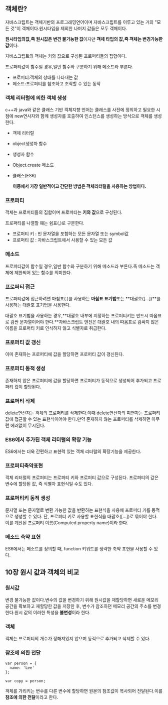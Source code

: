 ## 객체란?

자바스크립트는 객체기반의 프로그래밍언어이며 자바스크립트를 이루고 있는 거의 "모든 것"이 객체이다.원시타입을 제외한 나머지 값들은 모두 객체이다.

**원시타입의값,즉 원시값은 변견 불가능한 값**이지만 **객체 타입의 값,즉 객체는 변경가능한 값**이다.



자바스크립트의 객체는 키와 값으로 구성된 프로퍼티들의 집합이다.

프로퍼티값이 함수일 경우,일반 함수와 구분하기 위해 메소드라 부른다.

- 프로퍼티:객체의 상태를 나타내는 값
- 메소드:프로퍼티를 참조하고 조작할 수 있는 동작



### 객체 리터럴에 의한 객체 생성

c++과 java와 같은 클래스 기반 객체지향 언어는 클래스를 사전에 정의하고 필요한 시점에 new연사자와 함께 생성자를 호출하여 인스턴스를 생성하는 방식으로 객체를 생성한다.

- 객체 리터럴

- object생성자 함수

- 생성자 함수

- Object.create 메소드

- 클래스(ES6)

  **이중에서 가장 일반적이고 간단한 방법은 객체리터럴을 사용하는 방법이다.**

### 프로퍼티

객체는 프로퍼티들의 집합이며 프로퍼티는 **키와 값**으로 구성된다.

프로퍼티를 나열할 떄는 쉼표(,)로 구분한다.

- 프로퍼티 키 : 빈 문자열을 포함하는 모든 문자열 또는 symbol값
- 프로퍼티 값 : 자바스크립트에서 사용할 수 있는 모든 값

### 메소드

프로퍼티값이 함수일 경우,일반 함수와 구분하기 위해 메소드라 부른다.즉 메소드는 객체에 제한되어 있는 함수를 의미한다.



### 프로퍼티 접근

프로퍼티값에 접근하려면 마침표(.)를 사용하는 **마침표 표기법**또는 **대괄호([...])**를 사용하는 대괄호 표기법을 사용한다.

대괄호 표기법을 사용하는 경우,**대괄호 내부에 지정하는 프로퍼티키는 반드시 따옴표로 감싼 문자열이어야 한다.**자바스크립트 엔진은 대괄호 내의 따옴표로 감싸지 않은 이름을 프로퍼티 키로 인식하지 않고 식별자로 취급한다.



### 프로퍼티 값 갱신

이미 존재하는 프로퍼티에 값을 할당하면 프로퍼티 값이 갱신된다.



### 프로퍼티 동적 생성

존재하지 않은 프로퍼티에 값을 할당하면 프로퍼티가 동적으로 생성되어 추가되고 프로퍼티 값이 할당된다.



### 프로퍼티 삭제

delete연산자는 객체의 프로퍼티를 삭제한다.이때 delete연산자의 피연자는 프로퍼티 값에 접근할 수 있는 표현식이어야 한다.만약 존재하지 않는 프로퍼티를 삭제하면 아무런 에러없이 무시된다.

### ES6에서 추가된 객체 리터럴의 확장 기능

ES6에서는 더욱 간편하고 표현력 있는 객체 리터럴의 확장기능을 제공한다.

### 프로퍼티축약표현

객체 리터럴의 프로퍼티는 프로퍼티 키와 프로퍼티 값으로 구성된다. 프로퍼티의 값은 변수에 할당된 값, 즉 식별자 표현식일 수도 있다.

### 프로퍼티키 동적 생성

문자열 또는 문자열로 변환 가능한 값을 반환하는 표현식을 사용해 프로퍼티 키를 동적으로 생성할 수 있다. 단, 프로퍼티 키로 사용할 표현식을 대괄호([…])로 묶어야 한다. 이를 계산된 프로퍼티 이름(Computed property name)이라 한다.

### 메소드 축약 표현

ES6에서는 메소드를 정의할 때, function 키워드를 생략한 축약 표현을 사용할 수 있다.



## 10장 원시 값과 객체의 비교

### 원시값 

변경 불가능한 값이다.변수의 값을 변경하기 위해 원시값을 재할당하면 새로운 메모리 공간을 확보하고 재할당한 값을 저장한 후, 변수가 참조하던 메모리 공간의 주소를 변경한다.원시 값의 이러한 특성을 **불변성**이라 한다.



### 객체

객체는 프로퍼티의 개수가 정해져있지 않으며 동적으로 추가되고 삭제할 수 있다.



### 참조에 의한 전달

```
var person = {
  name: 'Lee'
};

var copy = person;
```

객체를 가리키는 변수를 다른 변수에 할당하면 원본의 참조값이 복사되어 전달된다.이를 **참조에 의한 전달**이라고 한다.